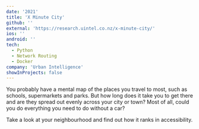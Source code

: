 ```yaml
---
date: '2021'
title: 'X Minute City'
github: ''
external: 'https://research.uintel.co.nz/x-minute-city/'
ios: ''
android: ''
tech:
  - Python
  - Network Routing
  - Docker
company: 'Urban Intelligence'
showInProjects: false
---
```


You probably have a mental map of the places you travel to most, such as schools, supermarkets and parks. But how long does it take you to get there and are they spread out evenly across your city or town? Most of all, could you do everything you need to do without a car?

Take a look at your neighbourhood and find out how it ranks in accessibility.
